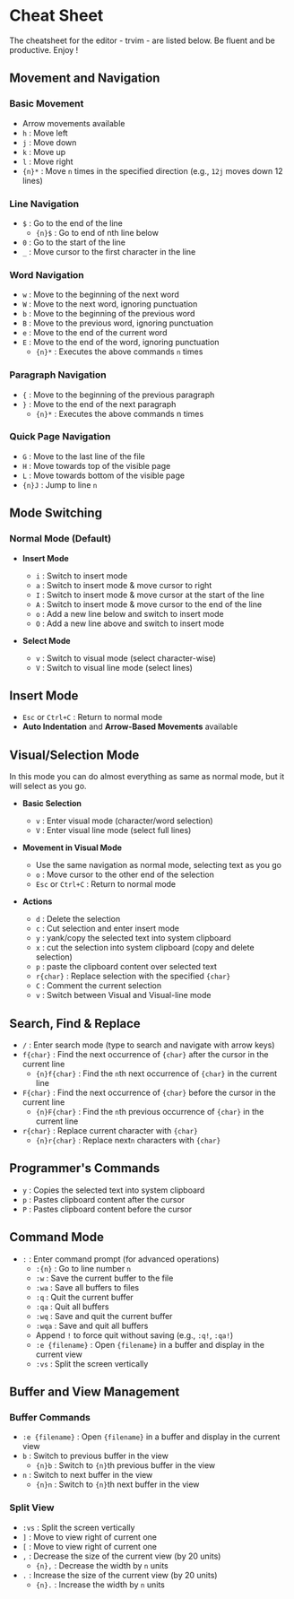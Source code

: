 # Cheat Sheet
The cheatsheet for the editor - trvim - are listed below. Be fluent and be productive. Enjoy !

## Movement and Navigation

### Basic Movement
- Arrow movements available
- `h` : Move left
- `j` : Move down
- `k` : Move up
- `l` : Move right
- `{n}*` : Move `n` times in the specified direction (e.g., `12j` moves down 12 lines)

### Line Navigation
- `$` : Go to the end of the line
    - `{n}$` : Go to end of nth line below
- `0` : Go to the start of the line
- `_` : Move cursor to the first character in the line

### Word Navigation
- `w` : Move to the beginning of the next word
- `W` : Move to the next word, ignoring punctuation
- `b` : Move to the beginning of the previous word
- `B` : Move to the previous word, ignoring punctuation
- `e` : Move to the end of the current word
- `E` : Move to the end of the word, ignoring punctuation
    - `{n}*` : Executes the above commands `n` times

### Paragraph Navigation
- `{` : Move to the beginning of the previous paragraph
- `}` : Move to the end of the next paragraph
    - `{n}*` : Executes the above commands n times

### Quick Page Navigation
- `G` : Move to the last line of the file
- `H` : Move towards top of the visible page
- `L` : Move towards bottom of the visible page
- `{n}J` : Jump to line `n`

## Mode Switching

### Normal Mode (Default)
- **Insert Mode**
  - `i` : Switch to insert mode
  - `a` : Switch to insert mode & move cursor to right
  - `I` : Switch to insert mode &  move cursor at the start of the line
  - `A` : Switch to insert mode & move cursor to the end of the line
  - `o` : Add a new line below and switch to insert mode
  - `O` : Add a new line above and switch to insert mode

- **Select Mode**
  - `v` : Switch to visual mode (select character-wise)
  - `V` : Switch to visual line mode (select lines)

## Insert Mode
- `Esc` or `Ctrl+C` : Return to normal mode
- **Auto Indentation** and **Arrow-Based Movements** available

## Visual/Selection Mode
In this mode you can do almost everything as same as normal mode, but it will select as you go.

- **Basic Selection**
  - `v` : Enter visual mode (character/word selection)
  - `V` : Enter visual line mode (select full lines)
  
- **Movement in Visual Mode**
  - Use the same navigation as normal mode, selecting text as you go
  - `o` : Move cursor to the other end of the selection
  - `Esc` or `Ctrl+C` : Return to normal mode

- **Actions**
  - `d` : Delete the selection
  - `c` : Cut selection and enter insert mode
  - `y` : yank/copy the selected text into system clipboard
  - `x` : cut the selection into system clipboard (copy and delete selection)
  - `p` : paste the clipboard content over selected text
  - `r{char}` : Replace selection with the specified `{char}`
  - `C` : Comment the current selection
  - `v` : Switch between Visual and Visual-line mode

## Search, Find & Replace
- `/` : Enter search mode (type to search and navigate with arrow keys)
- `f{char}` : Find the next occurrence of `{char}` after the cursor in the current line
    - `{n}f{char}` : Find the `n`th next occurrence of `{char}` in the current line
- `F{char}` : Find the next occurrence of `{char}` before the cursor in the current line
    - `{n}F{char}` : Find the `n`th previous occurrence of `{char}` in the current line
- `r{char}` : Replace current character with `{char}`
    - `{n}r{char}` : Replace next`n` characters with `{char}`

## Programmer's Commands
- `y` : Copies the selected text into system clipboard
- `p` : Pastes clipboard content after the cursor
- `P` : Pastes clipboard content before the cursor

## Command Mode
- `:` : Enter command prompt (for advanced operations)
  - `:{n}` : Go to line number `n`
  - `:w` : Save the current buffer to the file
  - `:wa` : Save all buffers to files
  - `:q` : Quit the current buffer
  - `:qa` : Quit all buffers
  - `:wq` : Save and quit the current buffer
  - `:wqa` : Save and quit all buffers
  - Append `!` to force quit without saving (e.g., `:q!`, `:qa!`)
  - `:e {filename}` : Open `{filename}` in a buffer and display in the current view
  - `:vs` : Split the screen vertically

## Buffer and View Management

### Buffer Commands
- `:e {filename}` : Open `{filename}` in a buffer and display in the current view
- `b` : Switch to previous buffer in the view
  - `{n}b` : Switch to `{n}`th previous buffer in the view
- `n` : Switch to next buffer in the view
  - `{n}n` : Switch to `{n}`th next buffer in the view

### Split View
- `:vs` : Split the screen vertically
- `]` : Move to view right of current one
- `[` : Move to view right of current one
- `,` : Decrease the size of the current view (by 20 units)
  - `{n},` : Decrease the width by `n` units
- `.` : Increase the size of the current view (by 20 units)
  - `{n}.` : Increase the width by `n` units

